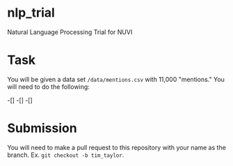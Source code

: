 # nlp_trial
Natural Language Processing Trial for NUVI

# Task
You will be given a data set `/data/mentions.csv` with 11,000 "mentions." 
You will need to do the following:

-[] 
-[] 
-[] 

# Submission
You will need to make a pull request to this repository with your name as the branch. Ex. `git checkout -b tim_taylor`.


